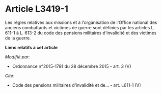 # Article L3419-1

Les règles relatives aux missions et à l'organisation de l'Office national des anciens combattants et victimes de guerre sont
définies par les articles L. 611-1 à L. 613-2 du code des pensions militaires d'invalidité et des victimes de la guerre.

**Liens relatifs à cet article**

_Modifié par_:

  - Ordonnance n°2015-1781 du 28 décembre 2015 - art. 3 (V)

_Cite_:

  - Code des pensions militaires d'invalidité et de... - art. L611-1 (V)
